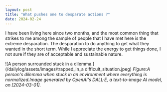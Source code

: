```yaml
---
layout: post
title: "What pushes one to desparate actions ?"
date: 2024-02-24
---
```


I have been living here since two months, and the most common thing that strikes to me among the sample of people that I have met here is the extreme desparation. The desparation to do anything to get what they wanted in the short term. While I appreciate the energy to get things done, I not sure if they are of acceptable and sustainable nature.

![A person surrounded stuck in a dilemma.](/dailylog/assets/images/trapped_in_a difficult_situation.jpeg)
*Figure:A person's dilemma when stuck in an environment where everything is normalized.Image generated by OpenAI's DALL·E, a text-to-image AI model, on [2024-03-01].*
